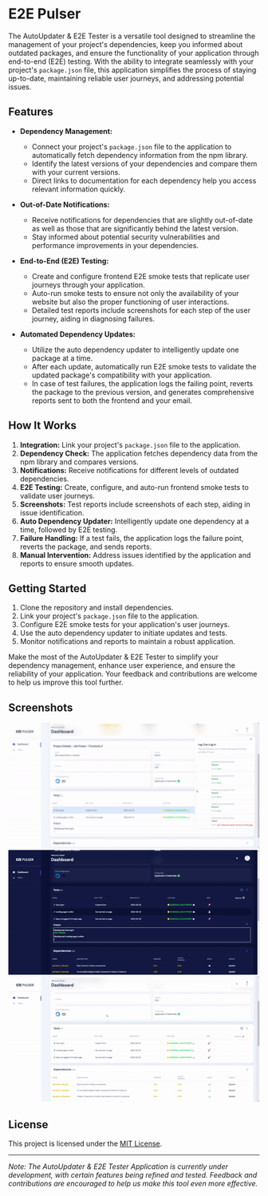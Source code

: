 # E2E Pulser

The AutoUpdater & E2E Tester is a versatile tool designed to streamline the management of your project's dependencies, keep you informed about outdated packages, and ensure the functionality of your application through end-to-end (E2E) testing. With the ability to integrate seamlessly with your project's `package.json` file, this application simplifies the process of staying up-to-date, maintaining reliable user journeys, and addressing potential issues.

## Features

- **Dependency Management:**
  - Connect your project's `package.json` file to the application to automatically fetch dependency information from the npm library.
  - Identify the latest versions of your dependencies and compare them with your current versions.
  - Direct links to documentation for each dependency help you access relevant information quickly.

- **Out-of-Date Notifications:**
  - Receive notifications for dependencies that are slightly out-of-date as well as those that are significantly behind the latest version.
  - Stay informed about potential security vulnerabilities and performance improvements in your dependencies.

- **End-to-End (E2E) Testing:**
  - Create and configure frontend E2E smoke tests that replicate user journeys through your application.
  - Auto-run smoke tests to ensure not only the availability of your website but also the proper functioning of user interactions.
  - Detailed test reports include screenshots for each step of the user journey, aiding in diagnosing failures.

- **Automated Dependency Updates:**
  - Utilize the auto dependency updater to intelligently update one package at a time.
  - After each update, automatically run E2E smoke tests to validate the updated package's compatibility with your application.
  - In case of test failures, the application logs the failing point, reverts the package to the previous version, and generates comprehensive reports sent to both the frontend and your email.

## How It Works

1. **Integration:** Link your project's `package.json` file to the application.
2. **Dependency Check:** The application fetches dependency data from the npm library and compares versions.
3. **Notifications:** Receive notifications for different levels of outdated dependencies.
4. **E2E Testing:** Create, configure, and auto-run frontend smoke tests to validate user journeys.
5. **Screenshots:** Test reports include screenshots of each step, aiding in issue identification.
6. **Auto Dependency Updater:** Intelligently update one dependency at a time, followed by E2E testing.
7. **Failure Handling:** If a test fails, the application logs the failure point, reverts the package, and sends reports.
8. **Manual Intervention:** Address issues identified by the application and reports to ensure smooth updates.

## Getting Started

1. Clone the repository and install dependencies.
2. Link your project's `package.json` file to the application.
3. Configure E2E smoke tests for your application's user journeys.
4. Use the auto dependency updater to initiate updates and tests.
5. Monitor notifications and reports to maintain a robust application.

Make the most of the AutoUpdater & E2E Tester to simplify your dependency management, enhance user experience, and ensure the reliability of your application. Your feedback and contributions are welcome to help us improve this tool further.

## Screenshots
[<img src="https://github.com/Ofrepose/Ofrepose/blob/master/imgs/screenshots.gif">](https://github.com/Ofrepose/Ofrepose/blob/master/imgs/screenshots.gif)
[<img src="https://github.com/Ofrepose/Ofrepose/blob/master/imgs/testsexample.gif">](https://github.com/Ofrepose/Ofrepose/blob/master/imgs/testsexample.gif)
[<img src="https://github.com/Ofrepose/Ofrepose/blob/master/imgs/formexample.gif">](https://github.com/Ofrepose/Ofrepose/blob/master/imgs/formexample.gif)


## License

This project is licensed under the [MIT License](LICENSE).

---

*Note: The AutoUpdater & E2E Tester Application is currently under development, with certain features being refined and tested. Feedback and contributions are encouraged to help us make this tool even more effective.*
